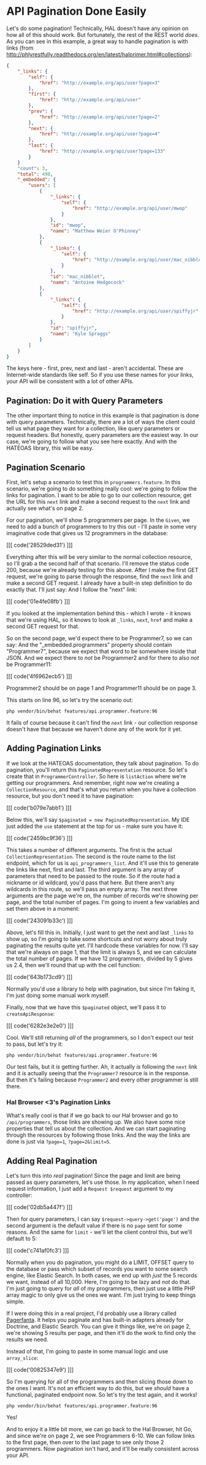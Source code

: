 # API Pagination Done Easily

Let's do some pagination! Technically, HAL doesn't have any opinion on how
all of this should work. But fortunately, the rest of the REST world *does*.
As you can see in this example, a great way to handle pagination is with
links (from http://phlyrestfully.readthedocs.org/en/latest/halprimer.html#collections):

```json
{
    "_links": {
        "self": {
            "href": "http://example.org/api/user?page=3"
        },
        "first": {
            "href": "http://example.org/api/user"
        },
        "prev": {
            "href": "http://example.org/api/user?page=2"
        },
        "next": {
            "href": "http://example.org/api/user?page=4"
        },
        "last": {
            "href": "http://example.org/api/user?page=133"
        }
    }
    "count": 3,
    "total": 498,
    "_embedded": {
        "users": [
            {
                "_links": {
                    "self": {
                        "href": "http://example.org/api/user/mwop"
                    }
                },
                "id": "mwop",
                "name": "Matthew Weier O'Phinney"
            },
            {
                "_links": {
                    "self": {
                        "href": "http://example.org/api/user/mac_nibblet"
                    }
                },
                "id": "mac_nibblet",
                "name": "Antoine Hedgecock"
            },
            {
                "_links": {
                    "self": {
                        "href": "http://example.org/api/user/spiffyjr"
                    }
                },
                "id": "spiffyjr",
                "name": "Kyle Spraggs"
            }
        ]
    }
}
```

The keys here - first, prev, next and last - aren't accidental. These are
Internet-wide standards like self. So if you use these names for your links,
your API will be consistent with a lot of other APIs.

## Pagination: Do it with Query Parameters

The other important thing to notice in this example is that pagination is
done with query parameters. Technically, there are a lot of ways the client
could tell us what page they want for a collection, like query parameters
or request headers. But honestly, query parameters are the easiest way. In
our case, we're going to follow what you see here exactly. And with the HATEOAS
library, this will be easy.

## Pagination Scenario

First, let's setup a scenario to test this in `programmers.feature`. In
this scenario, we're going to do something really cool: we're going to follow
the links for pagination. I want to be able to go to our collection resource,
get the URL for this `next` link and make a second request to the `next`
link and actually see what's on page 2. 

For our pagination, we'll show 5 programmers per page. In the `Given`,
we need to add a bunch of programmers to try this out - I'll paste in some
very imaginative code that gives us 12 programmers in the database:

[[[ code('28529ded31') ]]]

Everything after this will be very similar to the normal collection resource,
so I'll grab a the second half of that scenario. I'll remove the status code
200, because we're already testing for this above. After I make the first
GET request, we're going to parse through the response, find the `next`
link and make a second GET request. I already have a built-in step definition
to do exactly that. I'll just say: And I follow the "next" link:

[[[ code('01e4fe08fb') ]]]

If you looked at the implementation behind this - which I wrote - it knows
that we're using HAL, so it knows to look at `_links`, `next`, `href` and
make a second GET request for that.

So on the second page, we'd expect there to be Programmer7, so we can say:
And the "_embedded.programmers" property should contain "Programmer7", because
we expect that word to be somewhere inside that JSON. And we expect there
to *not* be Programmer2 and for there to also *not* be Programmer11:

[[[ code('4f6962ecb5') ]]]

Programmer2 should be on page 1 and Programmer11 should be on page 3.

This starts on line 96, so let's try the scenario out:

```
php vendor/bin/behat features/api.programmer.feature:96
```

It fails of course because it can't find the `next` link - our collection
response doesn't have that because we haven't done any of the work for it yet.

## Adding Pagination Links

If we look at the HATEOAS documentation, they talk about pagination. To do
pagination, you'll return this `PaginatedRepresentation` resource. So
let's create that in `ProgrammerController`. So here is `listAction`
where we're getting our programmers. And remember, right now we're creating
a `CollectionResource`, and that's what you return when you have a collection
resource, but you don't need it to have pagination:

[[[ code('b079e7abb1') ]]]

Below this, we'll say `$paginated = new PaginatedRepresentation`. My IDE
just added the `use` statement at the top for us - make sure you have it:

[[[ code('2459bc9f36') ]]]

This takes a number of different arguments. The first is the actual `CollectionRepresentation`.
The second is the route name to the list endpoint, which for us is `api_programmers_list`.
And it'll use this to generate the links like next, first and last. The third
argument is any array of parameters that need to be passed to the route.
So if the route had a nickname or id wildcard, you'd pass that here. But
there aren't any wildcards in this route, so we'll pass an empty array. The
next three arguments are the page we're on, the number of records we're showing
per page, and the total number of pages. I'm going to invent a few variables
and set them above in a moment:

[[[ code('243091b33c') ]]]

Above, let's fill this in. Initially, I just want to get the next and last
`_links` to show up, so I'm going to take some shortcuts and not worry about
truly paginating the results quite yet. I'll hardcode these variables for
now. I'll say that we're always on page 1, that the limit is always 5,
and we can calculate the total number of pages. If we have 12 programmers,
divided by 5 gives us 2.4, then we'll round that up with the ceil function:

[[[ code('643b173cd9') ]]]

Normally you'd use a library to help with pagination, but since I'm faking
it, I'm just doing some manual work myself.

Finally, now that we have this `$paginated` object, we'll pass it to
`createApiResponse`:

[[[ code('6282e3e2e0') ]]]

Cool. We'll still returning *all* of the programmers, so I don't expect our
test to pass, but let's try it:

```
php vendor/bin/behat features/api.programmer.feature:96
```

Our test fails, but it *is* getting further. Ah, it actually *is* following
the `next` link and it *is* actually seeing that the `Programmer7` resource
is in the response. But then it's failing because `Programmer2` and every
other programmer is still there.

### Hal Browser <3's Pagination Links

What's really cool is that if we go back to our Hal browser and go to
`/api/programmers`, those links are showing up. We also have some nice
properties that tell us about the collection. And we can start paginating
through the resources by following those links. And the way the links are
done is just via `?page=1`, `?page=2&limit=5`.

## Adding Real Pagination

Let's turn this into *real* pagination! Since the page and limit are being
passed as query parameters, let's use those. In my application, when I need
request information, I just add a `Request $request` argument to my controller:

[[[ code('02db5a447f') ]]]

Then for query parameters, I can say `$request->query->get('page')` and
the second argument is the default value if there is no `page` sent for
some reasons. And the same for `limit` - we'll let the client control this,
but we'll default to 5:

[[[ code('c741af0fc3') ]]]

Normally when you do pagination, you might do a LIMIT, OFFSET query to the
database or pass which subset of records you want to some search engine,
like Elastic Search. In both cases, we end up with *just* the 5 records we
want, instead of all 10,000. Here, I'm going to be lazy and *not* do that.
I'm just going to query for *all* of my programmers, then just use a little
PHP array magic to only give us the ones we want. I'm just trying to keep
things simple.

If I were doing this in a real project, I'd probably use a library called
[Pagerfanta](https://github.com/whiteoctober/Pagerfanta). It helps you paginate
and has built-in adapters already for Doctrine, and Elastic Search. You can
give it things like, we're on page 2, we're showing 5 results per page, and
then it'll do the work to find only the results we need.

Instead of that, I'm going to paste in some manual logic and use `array_slice`:

[[[ code('00825347e9') ]]]

So I'm querying for all of the programmers and then slicing those down to
the ones I want. It's not an efficient way to do this, but we *should* have
a functional, paginated endpoint now. So let's try the test again, and it
works!

```
php vendor/bin/behat features/api.programmer.feature:96
```

Yes!

And to enjoy it a little bit more, we can go back to the Hal Browser, hit
Go, and since we're on page 2, we see Programmers 6-10. We can follow links
to the first page, then over to the last page to see only those 2 programmers.
Now pagination isn't hard, and it'll be really consistent across your API.
